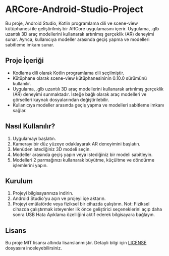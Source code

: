 # ARCore-Android-Studio-Project
Bu proje, Android Studio, Kotlin programlama dili ve scene-view kütüphanesi ile geliştirilmiş bir ARCore uygulamasını içerir. Uygulama, .glb uzantılı 3D araç modellerini kullanarak artırılmış gerçeklik (AR) deneyimi sunar. Ayrıca, kullanıcıya modeller arasında geçiş yapma ve modelleri sabitleme imkanı sunar.

## Proje İçeriği
- Kodlama dili olarak Kotlin programlama dili seçilmiştir.
- Kütüphane olarak scene-view kütüphanesininin 0.10.0 sürümünü kullanılır.
- Uygulama, .glb uzantılı 3D araç modellerini kullanarak artırılmış gerçeklik (AR) deneyimi sunmaktadır. İsteğe bağlı olarak araç modelleri ve görselleri kaynak dosyalarından değiştirilebilir.
- Kullanıcıya modeller arasında geçiş yapma ve modelleri sabitleme imkanı sağlar.

## Nasıl Kullanılır?

1. Uygulamayı başlatın.
2. Kamerayı bir düz yüzeye odaklayarak AR deneyimini başlatın.
3. Menüden istediğiniz 3D modeli seçin.
4. Modeller arasında geçiş yapın veya istediğiniz bir modeli sabitleyin.
5. Modelleri 2 parmağınızı kullanarak büyütme, küçültme ve döndürme işlemlerini yapın.

## Kurulum

1. Projeyi bilgisayarınıza indirin.
2. Android Studio'yu açın ve projeyi içe aktarın.
3. Projeyi emülatörde veya fiziksel bir cihazda çalıştırın.
Not: Fiziksel cihazda çalıştırmak isteyenler ilk önce geliştirici seçeneklerini açıp daha sonra USB Hata Ayıklama özelliğini aktif ederek bilgisayara bağlayın.

## Lisans

Bu proje MIT lisansı altında lisanslanmıştır. Detaylı bilgi için [LICENSE](LICENSE) dosyasını inceleyebilirsiniz.
